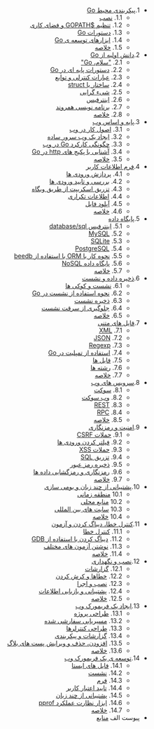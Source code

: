<div dir="rtl">

- 1.[پیکربندی محیط Go](01.0.md)
	- 1.1. [نصب](01.1.md)
	- 1.2. [تنظیم $GOPATH و فضای کاری](01.2.md)
	- 1.3. [دستورات Go](01.3.md)
	- 1.4. [ابزارهای توسعه ی Go](01.4.md)
	- 1.5. [خلاصه](01.5.md)
- 2.[دانش اولیه از Go](02.0.md)
	- 2.1. ["سلام، Go"](02.1.md)
	- 2.2. [دستورات پایه ای در Go](02.2.md)
	- 2.3. [عبارات کنترلی و توابع](02.3.md)
	- 2.4. [ساختار یا struct](02.4.md)
	- 2.5. [شیء گرایی](02.5.md)
	- 2.6. [اینترفیس](02.6.md)
	- 2.7. [برنامه نویسی همروند](02.7.md)
	- 2.8. [خلاصه](02.8.md)
- 3.[پایه و اساس وب](03.0.md)
	- 3.1. [اصول کار در وب](03.1.md)
	- 3.2. [ایجاد یک وب سرور ساده](03.2.md)
	- 3.3. [چگونگی کارکرد Go در وب](03.3.md)
	- 3.4. [آشنایی با پکیج های http در Go](03.4.md)
	- 3.5. [خلاصه](03.5.md)
- 4.[فرم اطلاعات کاربر](04.0.md)
	- 4.1. [پردازش ورودی ها](04.1.md)
	- 4.2. [بررسی و تایید ورودی ها](04.2.md)
	- 4.3. [تزریق اسکریپت از طریق وبگاه](04.3.md)
	- 4.4. [اطلاعات تکراری](04.4.md)
	- 4.5. [آپلود فایل](04.5.md)
	- 4.6. [خلاصه](04.6.md)
- 5.[پایگاه داده](05.0.md)
	- 5.1. [اینترفیس database/sql](05.1.md)
	- 5.2. [MySQL](05.2.md)
	- 5.3. [SQLite](05.3.md)
	- 5.4. [PostgreSQL](05.4.md)
	- 5.5. [نحوه کار با ORM با استفاده از beedb](05.5.md)
	- 5.6. [پایگاه داده NoSQL](05.6.md)
	- 5.7. [خلاصه](05.7.md)
- 6.[ذخیره داده و نشست](06.0.md)
	- 6.1. [نشست و کوکی ها](06.1.md)
	- 6.2. [نحوه استفاده از نشست در Go](06.2.md)
	- 6.3. [ذخیره نشست](06.3.md)
	- 6.4. [جلوگیری از سرقت نشست](06.4.md)
	- 6.5. [خلاصه](06.5.md)
- 7.[فایل های متنی](07.0.md)
	- 7.1. [XML](07.1.md)
	- 7.2. [JSON](07.2.md)
	- 7.3. [Regexp](07.3.md)
	- 7.4. [استفاده از تمپلیت در Go](07.4.md)
	- 7.5. [فایل ها](07.5.md)
	- 7.6. [رشته ها](07.6.md)
	- 7.7. [خلاصه](07.7.md)
- 8.[سرویس های وب](08.0.md)
	- 8.1. [سوکت](08.1.md)
	- 8.2. [وب سوکت](08.2.md)
	- 8.3. [REST](08.3.md)
	- 8.4. [RPC](08.4.md)
	- 8.5. [خلاصه](08.5.md)
- 9.[امنیت و رمزنگاری](09.0.md)
	- 9.1. [حملات CSRF](09.1.md)
	- 9.2. [فیلتر کردن ورودی ها](09.2.md)
	- 9.3. [حملات XSS](09.3.md)
	- 9.4. [تزریق SQL](09.4.md)
	- 9.5. [ذخیره رمز عبور](09.5.md)
	- 9.6. [رمزنگاری و رمزگشایی داده ها](09.6.md)
	- 9.7. [خلاصه](09.7.md)
- 10.[پشتیبانی از چند زبان و بومی سازی](10.0.md)
	- 10.1 [منطقه زمانی](10.1.md)
	- 10.2 [منابع محلی](10.2.md)
	- 10.3 [سایت های بین المللی](10.3.md)
	- 10.4 [خلاصه](10.4.md)
- 11.[کنترل خطا، دیباگ کردن و آزمون](11.0.md)
	- 11.1. [کنترل خطا](11.1.md)
	- 11.2. [دیباگ کردن با استفاده از GDB](11.2.md)
	- 11.3. [نوشتن آزمون های مختلف](11.3.md)
	- 11.4. [خلاصه](11.4.md)
- 12.[نصب و نگهداری](12.0.md)
	- 12.1. [گزارشات](12.1.md)
	- 12.2. [خطاها و کرش کردن](12.2.md)
	- 12.3. [نصب و اجرا](12.3.md)
	- 12.4. [پشتیبانی و بازیابی اطلاعات](12.4.md)
	- 12.5. [خلاصه](12.5.md)
- 13.[ایجاد یک فریمورک وب](13.0.md)
	- 13.1. [طراحی پروژه](13.1.md)
	- 13.2. [مسیریابی سفارشی شده](13.2.md)
	- 13.3. [طراحی کنترلرها](13.3.md)
	- 13.4. [گزارشات و پیکربندی](13.4.md)
	- 13.5. [افزودن، حذف و ویرایش پست های بلاگ](13.5.md)
	- 13.6. [خلاصه](13.6.md)
- 14.[توسعه ی یک فریمورک وب](14.0.md)
	- 14.1. [فایل های ایستا](14.1.md)
	- 14.2. [نشست](14.2.md)
	- 14.3. [فرم](14.3.md)
	- 14.4. [تایید اعتبار کاربر](14.4.md)
	- 14.5. [پشتیبانی از چند زبان](14.5.md)
	- 14.6. [ابزار نظارت عملکرد pprof](14.6.md)
	- 14.7. [خلاصه](14.7.md)
- پیوست الف [منابع](ref.md)

</div>